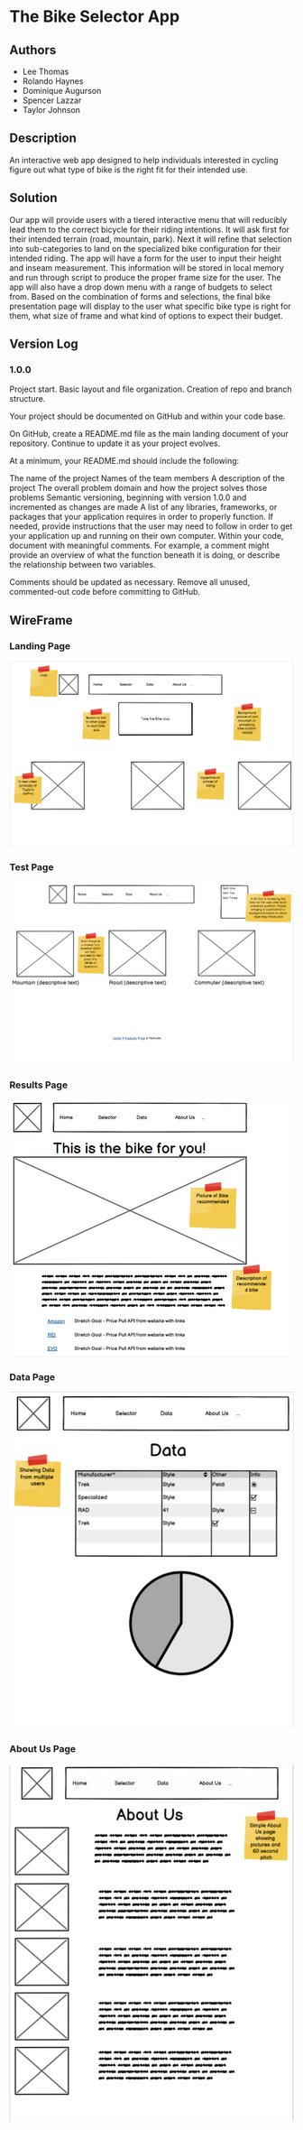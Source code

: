 # The Bike Selector App

## Authors

- Lee Thomas
- Rolando Haynes
- Dominique Augurson
- Spencer Lazzar
- Taylor Johnson

## Description

An interactive web app designed to help individuals interested in cycling figure out what type of bike is the right fit for their intended use.

## Solution

Our app will provide users with a tiered interactive menu that will reducibly lead them to the correct bicycle for their riding intentions.
It will ask first for their intended terrain (road, mountain, park). Next it will refine that selection into sub-categories to land on the specialized bike configuration for their intended riding. The app will have a form for the user to input their height and inseam measurement. This information will be stored in local memory and run through script to produce the proper frame size for the user. The app will also have a drop down menu with a range of budgets to select from. Based on the combination of forms and selections, the final bike presentation page will display to the user what specific bike type is right for them, what size of frame and what kind of options to expect their budget.

## Version Log

### 1.0.0

Project start. Basic layout and file organization. Creation of repo and branch structure. 

Your project should be documented on GitHub and within your code base.

On GitHub, create a README.md file as the main landing document of your repository. Continue to update it as your project evolves.

At a minimum, your README.md should include the following:

The name of the project
Names of the team members
A description of the project
The overall problem domain and how the project solves those problems
Semantic versioning, beginning with version 1.0.0 and incremented as changes are made
A list of any libraries, frameworks, or packages that your application requires in order to properly function. If needed, provide instructions that the user may need to follow in order to get your application up and running on their own computer.
Within your code, document with meaningful comments. For example, a comment might provide an overview of what the function beneath it is doing, or describe the relationship between two variables.

Comments should be updated as necessary. Remove all unused, commented-out code before committing to GitHub.

## WireFrame

### Landing Page
![Landing Page](img/LandingPage.PNG)
<br>

### Test Page
![Test](img/Test.PNG)
<br>

### Results Page
![Results](img/Results.PNG)
<br>

### Data Page
![Data](img/Data.PNG)
<br>

### About Us Page
![About Us](img/AboutUs.PNG)